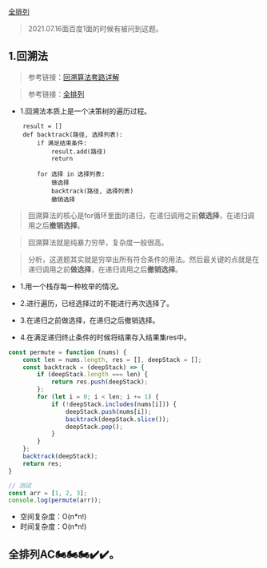 [全排列](https://leetcode-cn.com/problems/permutations/)

>2021.07.16面百度1面的时候有被问到这题。

## 1.回溯法

>参考链接：[回溯算法套路详解](https://zhuanlan.zhihu.com/p/93530380)

>参考链接：[全排列](https://github.com/Geekhyt/javascript-leetcode/issues/28)

- 1.回溯法本质上是一个决策树的遍历过程。

```code
    result = []
    def backtrack(路径, 选择列表):
        if 满足结束条件:
            result.add(路径)
            return

        for 选择 in 选择列表:
            做选择
            backtrack(路径, 选择列表)
            撤销选择
```

>回溯算法的核心是for循环里面的递归，在递归调用之前**做选择**，在递归调用之后**撤销选择**。

>回溯算法就是纯暴力穷举，复杂度一般很高。

>分析，这道题其实就是穷举出所有符合条件的用法。然后最关键的点就是在递归调用之前**做选择**，在递归调用之后**撤销选择**。

- 1.用一个栈存每一种枚举的情况。

- 2.进行遍历，已经选择过的不能进行再次选择了。

- 3.在递归之前做选择，在递归之后撤销选择。

- 4.在满足递归终止条件的时候将结果存入结果集res中。

```javascript
const permute = function (nums) {
    const len = nums.length, res = [], deepStack = [];
    const backtrack = (deepStack) => {
        if (deepStack.length === len) {
            return res.push(deepStack);
        };
        for (let i = 0; i < len; i += 1) {
            if (!deepStack.includes(nums[i])) {
                deepStack.push(nums[i]);
                backtrack(deepStack.slice());
                deepStack.pop();
            }
        }
    };
    backtrack(deepStack);
    return res;
}

// 测试
const arr = [1, 2, 3];
console.log(permute(arr));
```

- 空间复杂度：O(n*n!)
- 时间复杂度：O(n*n!)

## 全排列AC🏍🏍🏍✔✔。
